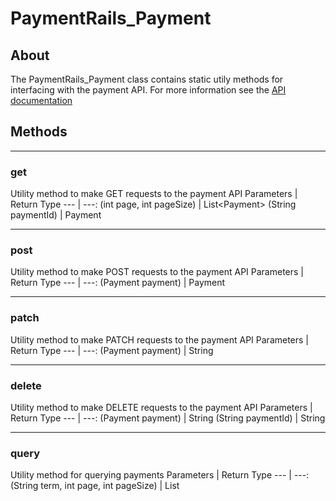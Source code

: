 # PaymentRails_Payment

## About
The PaymentRails_Payment class contains static utily methods for interfacing with the payment API. For more information see the [API documentation](http://docs.paymentrails.com/#payments)

## **Methods**
---
### **get**
Utility method to make GET requests to the payment API
Parameters | Return Type
--- | ---:
(int page, int pageSize) | List<Payment\>
(String paymentId) | Payment

---
### **post**
Utility method to make POST requests to the payment API
Parameters | Return Type
--- | ---:
(Payment payment) | Payment

---
### **patch**
Utility method to make PATCH requests to the payment API
Parameters | Return Type
--- | ---:
(Payment payment) | String

---
### **delete**
Utility method to make DELETE requests to the payment API
Parameters | Return Type
--- | ---:
(Payment payment) | String
(String paymentId) | String

---
### **query**
Utility method for querying payments
Parameters | Return Type
--- | ---:
(String term, int page, int pageSize) | List<Payment>